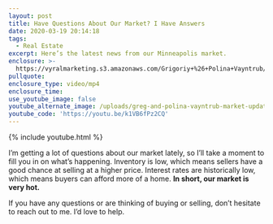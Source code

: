 ```yaml
---
layout: post
title: Have Questions About Our Market? I Have Answers
date: 2020-03-19 20:14:18
tags:
  - Real Estate
excerpt: Here’s the latest news from our Minneapolis market.
enclosure: >-
  https://vyralmarketing.s3.amazonaws.com/Grigoriy+%26+Polina+Vayntrub/Have+Questions+About+Our+Market_+I+Have+Answers.mp4
pullquote:
enclosure_type: video/mp4
enclosure_time:
use_youtube_image: false
youtube_alternate_image: /uploads/greg-and-polina-vayntrub-market-update-mar-2020-youtube.jpg
youtube_code: 'https://youtu.be/k1VB6fPz2CQ'
---
```


{% include youtube.html %}

I’m getting a lot of questions about our market lately, so I’ll take a moment to fill you in on what’s happening. Inventory is low, which means sellers have a good chance at selling at a higher price. Interest rates are historically low, which means buyers can afford more of a home. **In short, our market is very hot.**

If you have any questions or are thinking of buying or selling, don’t hesitate to reach out to me. I’d love to help.